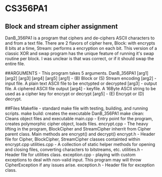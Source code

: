 # CS356PA1
## Block and stream cipher assignment
DanB_356PA1 is a program that ciphers and de-ciphers ASCII characters to and from a text file.
There are 2 flavors of cipher here, Block: with encrypts 8 bits at a time, Stream: performs a encryption on each bit.
This version of a classic XOR and swap program has the unique feature of running it's swap routine per block. I was unclear is that was correct, or if it should swap the entire file.


##ARGUMENTS - This program takes 5 arguments.
DanB_356PA1 [arg1] [arg2] [arg3] [arg4] [arg5]
    [arg1] - (B) Block or (S) Stream encoding
    [arg2] - input file. A plain text ASCII file to be enctypted or decrypted
    [arg3] - output file. A ciphered ASCII file output
    [arg4] - keyfile. A 16Byte ASCII string to be used as a cipher key for encrypt or decrypt
    [arg5] - (E) Encrypt or (D) decrypt.

##Files
    Makefile - standard make file with testing, building, and running scripts.
        make build: creates the executable DanB_356PA1
        make clean: Cleans object files and executable
    main.cpp - Entry point for the program, creates polymorphic cipher object, loads files.
    encrypt.cpp - The heavy lifting in the program, BlockCipher and StreamCipher inherrit from Cipher parent class. Main methods are encrypt() and decrypt()
    encrypt.h - Header file for Cipher,  BlockCipher, StreamCipher classes containted within encrypt.cpp
    utilities.cpp - A collection of static helper methods for opening and closing files, converting characters to bitstreams, etc.
    utilities.h - Header file for utilities class.
    exception.cpp - playing with custom exceptions to deal with non-valid input. This program may will throw CipherException if any issues arise.
    exception.h - Header file for exception class.
